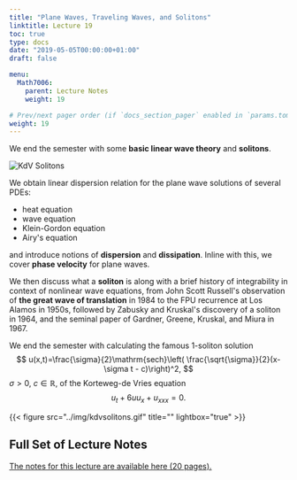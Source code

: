 ```yaml
---
title: "Plane Waves, Traveling Waves, and Solitons"
linktitle: Lecture 19
toc: true
type: docs
date: "2019-05-05T00:00:00+01:00"
draft: false

menu:
  Math7006:
    parent: Lecture Notes
    weight: 19

# Prev/next pager order (if `docs_section_pager` enabled in `params.toml`)
weight: 19
---
```

We end the semester with some **basic linear wave theory** and **solitons**.

![KdV Solitons](../img/kdvsolitons2.png)

We obtain linear dispersion relation for the plane wave solutions of several PDEs:

* heat equation
* wave equation
* Klein-Gordon equation
* Airy's equation

and introduce notions of **dispersion** and **dissipation**. Inline with this, we cover **phase velocity** for plane waves.

We then discuss what a **soliton** is along with a brief history of integrability in context of nonlinear wave equations, from John Scott Russell's observation of **the great wave of translation** in 1984 to the FPU recurrence at Los Alamos in 1950s, followed by Zabusky and Kruskal's discovery of a soliton in 1964, and the seminal paper of Gardner, Greene, Kruskal, and Miura in 1967.

We end the semester with calculating the famous $1$-soliton solution
$$
u(x,t)=\frac{\sigma}{2}\mathrm{sech}\left( \frac{\sqrt{\sigma}}{2}(x-\sigma t - c)\right)^2,
$$
$\sigma>0$, $c\in\mathbb{R}$, of the Korteweg-de Vries equation
$$
u_t + 6 u u_x + u_{xxx}=0.
$$

{{< figure src="../img/kdvsolitons.gif" title="" lightbox="true" >}}

## Full Set of Lecture Notes

[The notes for this lecture are available here (20 pages).](https://www.dropbox.com/s/hrzm29ngifhquoz/uc-7006-Lec-19-Similarity-Solutions.pdf?dl=0)
